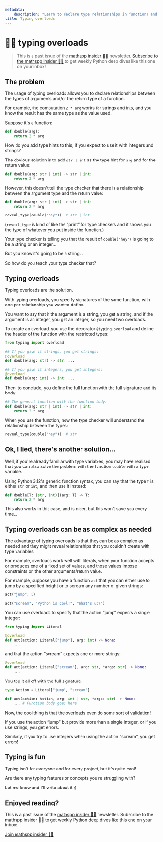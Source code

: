 ```yaml
---
metadata:
    description: "Learn to declare type relationships in functions and why that would be relevant in this sample of the mathspp insider weekly newsletter."
title: Typing overloads
---
```


# 🐍🚀 typing overloads

 > This is a past issue of the [mathspp insider 🐍🚀](/insider) newsletter. [Subscribe to the mathspp insider 🐍🚀](/insider#subscribe) to get weekly Python deep dives like this one on your inbox!

## The problem

The usage of typing overloads allows you to declare relationships between the types of arguments and/or the return type of a function.

For example, the computation `2 * arg` works for strings and ints, and you know the result has the same type as the value used.

Suppose it's a function:

```py
def double(arg):
    return 2 * arg
```

How do you add type hints to this, if you expect to use it with integers and strings?

The obvious solution is to add `str | int` as the type hint for `arg` and for the return value:

```py
def double(arg: str | int) -> str | int:
    return 2 * arg
```

However, this doesn't tell the type checker that there is a relationship between the argument type and the return value:

```py
def double(arg: str | int) -> str | int:
    return 2 * arg

reveal_type(double("hey"))  # str | int
```

(`reveal_type` is kind of like the “print” for type checkers and it shows you the type of whatever you put inside the function.)

Your type checker is telling you that the result of `double("hey")` is going to be a string or an integer...

But you know it's going to be a string...

So how do you teach your type checker that?

## Typing overloads

Typing overloads are the solution.

With typing overloads, you specify signatures of the same function, with one per relationship you want to define.

You want to say that if the argument is a string, you get a string, and if the argument is an integer, you get an integer, so you need two overloads.

To create an overload, you use the decorator `@typing.overload` and define the header of the function with the restricted types:

```py
from typing import overload

## If you give it strings, you get strings:
@overload
def double(arg: str) -> str: ...

## If you give it integers, you get integers:
@overload
def double(arg: int) -> int: ...
```

Then, to conclude, you define the full function with the full signature and its body:

```py
## The general function with the function body:
def double(arg: str | int) -> str | int:
    return 2 * arg
```

When you use the function, now the type checker will understand the relationship between the types:

```py
reveal_type(double("hey"))  # str
```

## Ok, I lied, there's another solution...

Well, if you're already familiar with type variables, you may have realised that you can also solve the problem with the function `double` with a type variable.

Using Python 3.12's generic function syntax, you can say that the type `T` is either `str` or `int`, and then use it instead:

```py
def double[T: (str, int)](arg: T) -> T:
    return 2 * arg
```

This also works in this case, and is nicer, but this won't save you every time...

## Typing overloads can be as complex as needed

The advantage of typing overloads is that they can be as complex as needed and they might reveal relationships that you couldn't create with type variables.

For example, overloads work well with literals, when your function accepts or produces one of a fixed set of values, and those values impose constraints on the other arguments/return value.

For example, suppose you have a function `act` that you can either use to jump by a specified height or to scream any number of given strings:

```py
act("jump", 5)

act("scream", "Python is cool!", "What's up?")
```

You can use overloads to specify that the action “jump” expects a single integer:

```py
from typing import Literal

@overload
def act(action: Literal["jump"], arg: int) -> None:
    ...
```

and that the action “scream” expects one or more strings:

```py
@overload
def act(action: Literal["scream"], arg: str, *args: str) -> None:
    ...
```

You top it all off with the full signature:

```py
type Action = Literal["jump", "scream"]

def act(action: Action, arg: int | str, *args: str) -> None:
    ... # Function body goes here
```

Now, the cool thing is that the overloads even do some sort of validation!

If you use the action “jump” but provide more than a single integer, or if you use strings, you get errors.

Similarly, if you try to use integers when using the action “scream”, you get errors!

## Typing is fun

Typing isn't for everyone and for every project, but it's quite cool!

Are there any typing features or concepts you're struggling with?

Let me know and I'll write about it ;)

## Enjoyed reading?

This is a past issue of the [mathspp insider 🐍🚀](/insider) newsletter.
Subscribe to the mathspp insider 🐍🚀 to get weekly Python deep dives like this one on your inbox:

[Join mathspp insider 🐍🚀](/insider?classes=btn,btn-lg,btn-center#subscribe)
